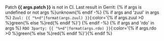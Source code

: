 Patch **{{ args.patch }}** is not in CI. Last result in Gerrit: {% if args is undefined or not args %}unknown{% endif -%}
{% if args and 'zuul' in args %} `Zuul: {{ "%+d"|format(args.zuul) }}`{:color='{% if args.zuul >0 %}green{% else %}red{% endif %}'} {% endif -%}
{% if args and 'rdo' in args %} `RDO 3party: {{ "%+d"|format(args.rdo) }}`{:color='{% if args.rdo >0 %}green{% else %}red{% endif %}'}{% endif %}
